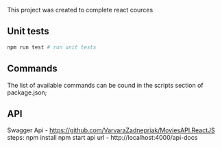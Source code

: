 This project was created to complete react cources

## Unit tests

```bash
npm run test # run unit tests
```

## Commands

The list of available commands can be cound in the scripts section of package.json;

## API
Swagger Api - https://github.com/VarvaraZadnepriak/MoviesAPI.ReactJS
steps:
npm install
npm start 
api url - http://localhost:4000/api-docs